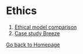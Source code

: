 # Ethics

1. [Ethical model comparison](./assignments/ethical_model_comparison.md)
2. [Case study Breeze](./assignments/case_study_breeze.md)

[Go back to Homepage](../README.md)
